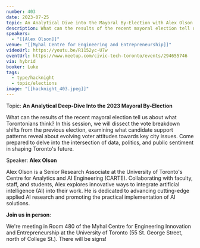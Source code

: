 ```yaml
---
number: 403
date: 2023-07-25
topic: An Analytical Dive into the Mayoral By-Election with Alex Olson
description: What can the results of the recent mayoral election tell us about what Torontonians think? In this session, we will dissect the vote breakdown shifts from the previous election, examining what candidate support patterns reveal about evolving voter attitudes towards key city issues. Come prepared to delve into the intersection of data, politics, and public sentiment in shaping Toronto's future.
speakers:
  - "[[Alex Olson]]"
venue: "[[Myhal Centre for Engineering and Entrepreneurship]]"
videoUrl: https://youtu.be/R1152yc-U7w
eventUrl: https://www.meetup.com/civic-tech-toronto/events/294655746
via: hybrid
booker: Luke
tags:
  - type/hacknight
  - topic/elections
image: "[[hacknight_403.jpeg]]"
---
```

Topic: **An Analytical Deep-Dive Into the 2023 Mayoral By-Election**

What can the results of the recent mayoral election tell us about what Torontonians think? In this session, we will dissect the vote breakdown shifts from the previous election, examining what candidate support patterns reveal about evolving voter attitudes towards key city issues. Come prepared to delve into the intersection of data, politics, and public sentiment in shaping Toronto's future.

Speaker: **Alex Olson**

Alex Olson is a Senior Research Associate at the University of Toronto's Centre for Analytics and AI Engineering (CARTE). Collaborating with faculty, staff, and students, Alex explores innovative ways to integrate artificial intelligence (AI) into their work. He is dedicated to advancing cutting-edge applied AI research and promoting the practical implementation of AI solutions.

**Join us in person**:

We're meeting in Room 480 of the Myhal Centre for Engineering Innovation and Entrepreneurship at the University of Toronto (55 St. George Street, north of College St.). There will be signs!
